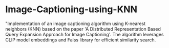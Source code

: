# Image-Captioning-using-KNN
"Implementation of an image captioning algorithm using K-nearest neighbors (KNN) based on the paper 'A Distributed Representation Based Query Expansion Approach for Image Captioning'. The algorithm leverages CLIP model embeddings and Faiss library for efficient similarity search. 
